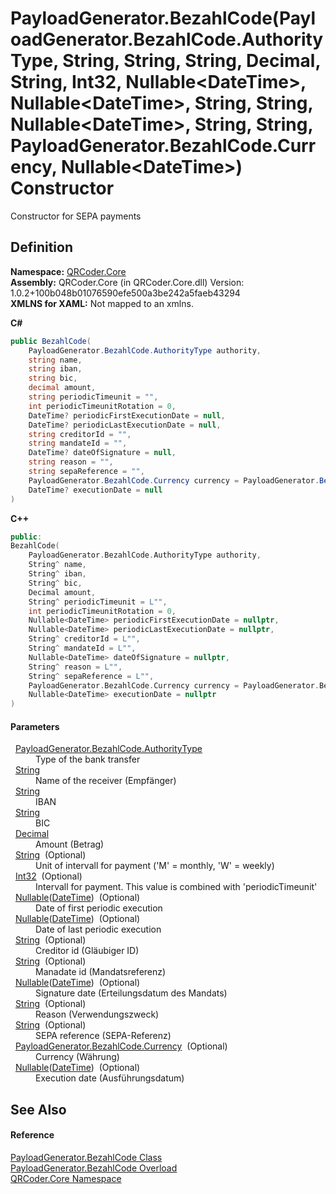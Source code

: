 # PayloadGenerator.BezahlCode(PayloadGenerator.BezahlCode.AuthorityType, String, String, String, Decimal, String, Int32, Nullable&lt;DateTime&gt;, Nullable&lt;DateTime&gt;, String, String, Nullable&lt;DateTime&gt;, String, String, PayloadGenerator.BezahlCode.Currency, Nullable&lt;DateTime&gt;) Constructor


Constructor for SEPA payments



## Definition
**Namespace:** <a href="N_QRCoder_Core.md">QRCoder.Core</a>  
**Assembly:** QRCoder.Core (in QRCoder.Core.dll) Version: 1.0.2+100b048b01076590efe500a3be242a5faeb43294  
**XMLNS for XAML:** Not mapped to an xmlns.

**C#**
``` C#
public BezahlCode(
	PayloadGenerator.BezahlCode.AuthorityType authority,
	string name,
	string iban,
	string bic,
	decimal amount,
	string periodicTimeunit = "",
	int periodicTimeunitRotation = 0,
	DateTime? periodicFirstExecutionDate = null,
	DateTime? periodicLastExecutionDate = null,
	string creditorId = "",
	string mandateId = "",
	DateTime? dateOfSignature = null,
	string reason = "",
	string sepaReference = "",
	PayloadGenerator.BezahlCode.Currency currency = PayloadGenerator.BezahlCode.Currency.EUR,
	DateTime? executionDate = null
)
```
**C++**
``` C++
public:
BezahlCode(
	PayloadGenerator.BezahlCode.AuthorityType authority, 
	String^ name, 
	String^ iban, 
	String^ bic, 
	Decimal amount, 
	String^ periodicTimeunit = L"", 
	int periodicTimeunitRotation = 0, 
	Nullable<DateTime> periodicFirstExecutionDate = nullptr, 
	Nullable<DateTime> periodicLastExecutionDate = nullptr, 
	String^ creditorId = L"", 
	String^ mandateId = L"", 
	Nullable<DateTime> dateOfSignature = nullptr, 
	String^ reason = L"", 
	String^ sepaReference = L"", 
	PayloadGenerator.BezahlCode.Currency currency = PayloadGenerator.BezahlCode.Currency::EUR, 
	Nullable<DateTime> executionDate = nullptr
)
```



#### Parameters
<dl><dt>  <a href="T_QRCoder_Core_PayloadGenerator_BezahlCode_AuthorityType.md">PayloadGenerator.BezahlCode.AuthorityType</a></dt><dd>Type of the bank transfer</dd><dt>  <a href="https://learn.microsoft.com/dotnet/api/system.string" target="_blank" rel="noopener noreferrer">String</a></dt><dd>Name of the receiver (Empfänger)</dd><dt>  <a href="https://learn.microsoft.com/dotnet/api/system.string" target="_blank" rel="noopener noreferrer">String</a></dt><dd>IBAN</dd><dt>  <a href="https://learn.microsoft.com/dotnet/api/system.string" target="_blank" rel="noopener noreferrer">String</a></dt><dd>BIC</dd><dt>  <a href="https://learn.microsoft.com/dotnet/api/system.decimal" target="_blank" rel="noopener noreferrer">Decimal</a></dt><dd>Amount (Betrag)</dd><dt>  <a href="https://learn.microsoft.com/dotnet/api/system.string" target="_blank" rel="noopener noreferrer">String</a>  (Optional)</dt><dd>Unit of intervall for payment ('M' = monthly, 'W' = weekly)</dd><dt>  <a href="https://learn.microsoft.com/dotnet/api/system.int32" target="_blank" rel="noopener noreferrer">Int32</a>  (Optional)</dt><dd>Intervall for payment. This value is combined with 'periodicTimeunit'</dd><dt>  <a href="https://learn.microsoft.com/dotnet/api/system.nullable-1" target="_blank" rel="noopener noreferrer">Nullable</a>(<a href="https://learn.microsoft.com/dotnet/api/system.datetime" target="_blank" rel="noopener noreferrer">DateTime</a>)  (Optional)</dt><dd>Date of first periodic execution</dd><dt>  <a href="https://learn.microsoft.com/dotnet/api/system.nullable-1" target="_blank" rel="noopener noreferrer">Nullable</a>(<a href="https://learn.microsoft.com/dotnet/api/system.datetime" target="_blank" rel="noopener noreferrer">DateTime</a>)  (Optional)</dt><dd>Date of last periodic execution</dd><dt>  <a href="https://learn.microsoft.com/dotnet/api/system.string" target="_blank" rel="noopener noreferrer">String</a>  (Optional)</dt><dd>Creditor id (Gläubiger ID)</dd><dt>  <a href="https://learn.microsoft.com/dotnet/api/system.string" target="_blank" rel="noopener noreferrer">String</a>  (Optional)</dt><dd>Manadate id (Mandatsreferenz)</dd><dt>  <a href="https://learn.microsoft.com/dotnet/api/system.nullable-1" target="_blank" rel="noopener noreferrer">Nullable</a>(<a href="https://learn.microsoft.com/dotnet/api/system.datetime" target="_blank" rel="noopener noreferrer">DateTime</a>)  (Optional)</dt><dd>Signature date (Erteilungsdatum des Mandats)</dd><dt>  <a href="https://learn.microsoft.com/dotnet/api/system.string" target="_blank" rel="noopener noreferrer">String</a>  (Optional)</dt><dd>Reason (Verwendungszweck)</dd><dt>  <a href="https://learn.microsoft.com/dotnet/api/system.string" target="_blank" rel="noopener noreferrer">String</a>  (Optional)</dt><dd>SEPA reference (SEPA-Referenz)</dd><dt>  <a href="T_QRCoder_Core_PayloadGenerator_BezahlCode_Currency.md">PayloadGenerator.BezahlCode.Currency</a>  (Optional)</dt><dd>Currency (Währung)</dd><dt>  <a href="https://learn.microsoft.com/dotnet/api/system.nullable-1" target="_blank" rel="noopener noreferrer">Nullable</a>(<a href="https://learn.microsoft.com/dotnet/api/system.datetime" target="_blank" rel="noopener noreferrer">DateTime</a>)  (Optional)</dt><dd>Execution date (Ausführungsdatum)</dd></dl>

## See Also


#### Reference
<a href="T_QRCoder_Core_PayloadGenerator_BezahlCode.md">PayloadGenerator.BezahlCode Class</a>  
<a href="Overload_QRCoder_Core_PayloadGenerator_BezahlCode__ctor.md">PayloadGenerator.BezahlCode Overload</a>  
<a href="N_QRCoder_Core.md">QRCoder.Core Namespace</a>  
